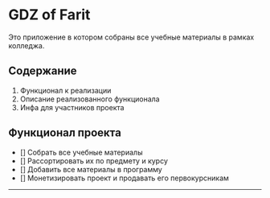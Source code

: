 # GDZ of Farit

Это приложение в котором собраны все учебные материалы в рамках колледжа. 

## Содержание

1. Функционал к реализации
2. Описание реализованного функционала
3. Инфа для участников проекта

## Функционал проекта

- [] Собрать все учебные материалы
- [] Рассортировать их по предмету и курсу
- [] Добавить все материалы в программу
- [] Монетизировать проект и продавать его первокурсникам

---